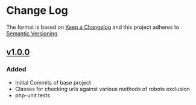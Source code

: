 # Change Log

The format is based on [Keep a Changelog](http://keepachangelog.com/)
and this project adheres to [Semantic Versioning](http://semver.org/).

## [v1.0.0]
### Added
- Initial Commits of base project
- Classes for checking urls against various methods of robots exclusion
- php-unit tests

[Unreleased]: https://github.com/nickmoline/robots-checker
[v1.0.0]: https://github.com/nickmoline/robots-checker/releases/tag/v1.0.0
